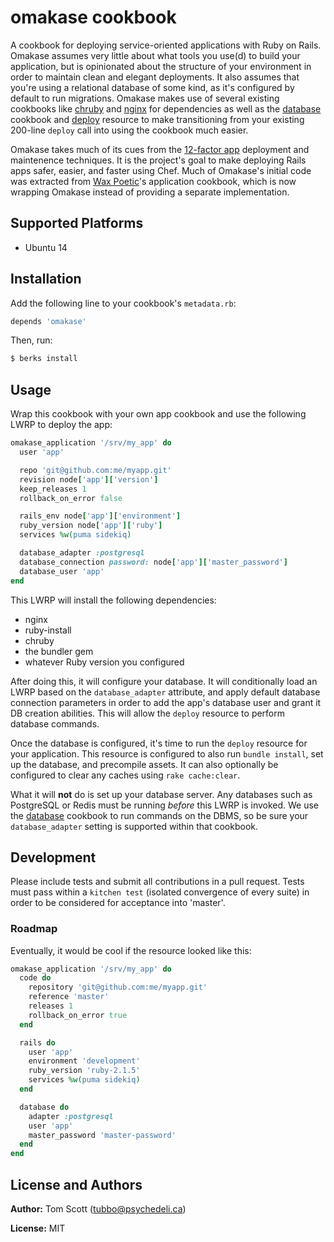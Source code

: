 # omakase cookbook

A cookbook for deploying service-oriented applications with Ruby on
Rails. Omakase assumes very little about what tools you use(d) to build
your application, but is opinionated about the structure of your
environment in order to maintain clean and elegant deployments. It also
assumes that you're using a relational database of some kind, as it's
configured by default to run migrations. Omakase makes use of several
existing cookbooks like [chruby][ch] and [nginx][ng] for dependencies as
well as the [database][db] cookbook and [deploy][dp] resource to make
transitioning from your existing 200-line `deploy` call into using the
cookbook much easier.

Omakase takes much of its cues from the [12-factor app][12f] deployment
and maintenence techniques. It is the project's goal to make deploying
Rails apps safer, easier, and faster using Chef. Much of Omakase's
initial code was extracted from [Wax Poetic][wp]'s application cookbook,
which is now wrapping Omakase instead of providing a separate
implementation.

## Supported Platforms

- Ubuntu 14

## Installation

Add the following line to your cookbook's `metadata.rb`:

```ruby
depends 'omakase'
```

Then, run:

```bash
$ berks install
```

## Usage

Wrap this cookbook with your own app cookbook and use the following
LWRP to deploy the app:

```ruby
omakase_application '/srv/my_app' do
  user 'app'

  repo 'git@github.com:me/myapp.git'
  revision node['app']['version']
  keep_releases 1
  rollback_on_error false

  rails_env node['app']['environment']
  ruby_version node['app']['ruby']
  services %w(puma sidekiq)

  database_adapter :postgresql
  database_connection password: node['app']['master_password']
  database_user 'app'
end
```

This LWRP will install the following dependencies:

- nginx
- ruby-install
- chruby
- the bundler gem
- whatever Ruby version you configured

After doing this, it will configure your database. It will conditionally
load an LWRP based on the `database_adapter` attribute, and apply
default database connection parameters in order to add the app's
database user and grant it DB creation abilities. This will allow the
`deploy` resource to perform database commands.

Once the database is configured, it's time to run the `deploy` resource
for your application. This resource is configured to also run `bundle
install`, set up the database, and precompile assets. It can also
optionally be configured to clear any caches using `rake cache:clear`.

What it will **not** do is set up your database server. Any databases
such as PostgreSQL or Redis must be running _before_ this LWRP is invoked.
We use the [database][db] cookbook to run commands on the DBMS, so be
sure your `database_adapter` setting is supported within that cookbook.

## Development

Please include tests and submit all contributions in a pull request.
Tests must pass within a `kitchen test` (isolated convergence of every
suite) in order to be considered for acceptance into 'master'.

### Roadmap

Eventually, it would be cool if the resource looked like this:

```ruby
omakase_application '/srv/my_app' do
  code do
    repository 'git@github.com:me/myapp.git'
    reference 'master'
    releases 1
    rollback_on_error true
  end

  rails do
    user 'app'
    environment 'development'
    ruby_version 'ruby-2.1.5'
    services %w(puma sidekiq)
  end

  database do
    adapter :postgresql
    user 'app'
    master_password 'master-password'
  end
end
```

## License and Authors

**Author:** Tom Scott (<tubbo@psychedeli.ca>)

**License:** MIT

[db]: https://supermarket.chef.io/cookbooks/database
[ch]: https://supermarket.chef.io/cookbooks/chruby
[ng]: https://supermarket.chef.io/cookbooks/nginx
[dp]: https://docs.getchef.com/resource_deploy.html
[12f]: http://12factor.net/
[wp]: https://github.com/waxpoetic

